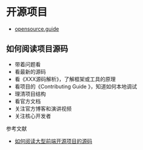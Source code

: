 # 开源项目

- [opensource.guide](https://github.com/github/opensource.guide)

## 如何阅读项目源码

- 带着问题看
- 看最新的源码
- 看《XXX源码解析》，了解框架或工具的原理
- 看项目的《Contributing Guide 》，知道如何本地调试
- 理清项目结构
- 看官方文档
- 关注官方博客和演讲视频
- 关注核心开发者

参考文献

- [如何阅读大型前端开源项目的源码](https://juejin.im/post/5afe3735518825426539afce)
